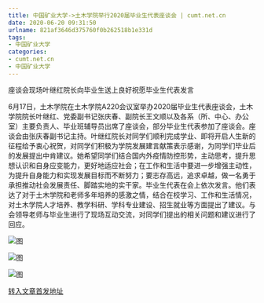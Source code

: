 ```yaml
---
title: 中国矿业大学->土木学院举行2020届毕业生代表座谈会 | cumt.net.cn
date: 2020-06-20 09:31:50
urlname: 821af3646d375760f0b262518b1e331d
tags: 
- 中国矿业大学
categories:
- cumt.net.cn
- 中国矿业大学
---
```

座谈会现场叶继红院长向毕业生送上良好祝愿毕业生代表发言

6月17日，土木学院在土木学院A220会议室举办2020届毕业生代表座谈会，土木学院院长叶继红、党委副书记张庆春、副院长王文顺以及各系（所、中心、办公室）主要负责人、毕业班辅导员出席了座谈会，部分毕业生代表参加了座谈会。座谈会由张庆春副书记主持。叶继红院长对同学们顺利完成学业、即将开启人生新的征程给予衷心祝贺，对同学们积极为学院发展建言献策表示感谢，为同学们毕业后的发展提出中肯建议。她希望同学们结合国内外疫情防控形势，主动思考，提升思想认识和自身应变能力，更好地适应社会；在工作和生活中要进一步增强主动性，为提升自身能力和实现发展目标而不断努力；要志存高远，追求卓越，做一名勇于承担推动社会发展责任、脚踏实地的实干家。毕业生代表在会上依次发言。他们表达了对于土木学院和老师多年培养的感激之情，结合在校学习、工作和生活情况，对土木学院人才培养、教学科研、学科专业建设、招生就业等方面提出了建议。与会领导老师与毕业生进行了现场互动交流，对同学们提出的相关问题和建议进行了回应。

![图](http://xwzx.cumt.edu.cn/_upload/article/images/44/d9/56a298244e32b94b598697eb05a0/7a08429c-106e-4854-9390-b5bb55db5a12.jpg)

![图](http://xwzx.cumt.edu.cn/_upload/article/images/44/d9/56a298244e32b94b598697eb05a0/13d1aa5c-d7a6-44bb-aeb4-c2169c180076.jpg)

![图](http://xwzx.cumt.edu.cn/_upload/article/images/44/d9/56a298244e32b94b598697eb05a0/0f6465bf-d2d9-4dde-8064-c9c13611bbd9.jpg)

[转入文章首发地址](http://xwzx.cumt.edu.cn/af/31/c523a569137/page.htm)